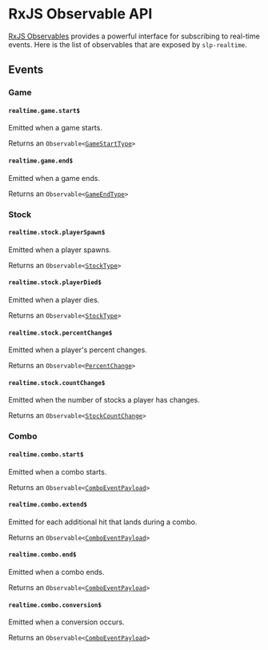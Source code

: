 # RxJS Observable API

[RxJS Observables](https://rxjs-dev.firebaseapp.com/guide/overview) provides a powerful interface for subscribing to real-time events.
Here is the list of observables that are exposed by `slp-realtime`.

## Events

### Game

#### `realtime.game.start$`

Emitted when a game starts.

Returns an `Observable<`[`GameStartType`](./types.md#gamestarttype)`>`

#### `realtime.game.end$`

Emitted when a game ends.

Returns an `Observable<`[`GameEndType`](./types.md#gameendtype)`>`

### Stock

#### `realtime.stock.playerSpawn$`

Emitted when a player spawns.

Returns an `Observable<`[`StockType`](./types.md#stocktype)`>`

#### `realtime.stock.playerDied$`

Emitted when a player dies.

Returns an `Observable<`[`StockType`](./types.md#stocktype)`>`

#### `realtime.stock.percentChange$`

Emitted when a player's percent changes.

Returns an `Observable<`[`PercentChange`](./types.md#percentchange)`>`

#### `realtime.stock.countChange$`

Emitted when the number of stocks a player has changes.

Returns an `Observable<`[`StockCountChange`](./types.md#stockcountchange)`>`


### Combo

#### `realtime.combo.start$`

Emitted when a combo starts.

Returns an `Observable<`[`ComboEventPayload`](./types.md#comboeventpayload)`>`

#### `realtime.combo.extend$`

Emitted for each additional hit that lands during a combo.

Returns an `Observable<`[`ComboEventPayload`](./types.md#comboeventpayload)`>`

#### `realtime.combo.end$`

Emitted when a combo ends.

Returns an `Observable<`[`ComboEventPayload`](./types.md#comboeventpayload)`>`


#### `realtime.combo.conversion$`

Emitted when a conversion occurs.

Returns an `Observable<`[`ComboEventPayload`](./types.md#comboeventpayload)`>`
